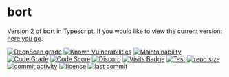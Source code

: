 # bort
Version 2 of bort in Typescript. If you would like to view the current version: [here you go](https://github.com/MatievisTheKat/bort/tree/master).

[![DeepScan grade](https://deepscan.io/api/teams/10306/projects/13030/branches/212991/badge/grade.svg)](https://deepscan.io/dashboard#view=project&tid=10306&pid=13030&bid=212991)
[![Known Vulnerabilities](https://snyk.io/test/github/MatievisTheKat/bort/badge.svg?targetFile=package.json)](https://snyk.io/test/github/MatievisTheKat/bort?targetFile=package.json)
[![Maintainability](https://api.codeclimate.com/v1/badges/ee41309468df0c25cec4/maintainability)](https://codeclimate.com/github/MatievisTheKat/bort/maintainability)
[![Code Grade](https://www.code-inspector.com/project/12775/status/svg)](https://www.code-inspector.com/project/12775/status)
[![Code Score](https://www.code-inspector.com/project/12775/score/svg)](https://www.code-inspector.com/project/12775/score)
[![Discord](https://img.shields.io/discord/673605613456195584)](https://discord.gg/t65hRpd)
[![Visits Badge](https://badges.pufler.dev/visits/MatievisTheKat/bort)](https://badges.pufler.dev/visits/MatievisTheKat/bort)
[![Test](https://github.com/MatievisTheKat/bort/workflows/test/badge.svg?branch=v2)](https://github.com/MatievisTheKat/bort/actions?query=workflow%3Atest&branch=v2)
[![repo size](https://img.shields.io/github/repo-size/matievisthekat/bort)](https://shields.io)
[![commit activity](https://img.shields.io/github/commit-activity/m/MatievisTheKat/bort)](https://shields.io)
[![license](https://img.shields.io/github/license/matievisthekat/bort)](https://shields.io)
[![last commit](https://img.shields.io/github/last-commit/MatievisTheKat/bort/v2)](https://shields.io)
